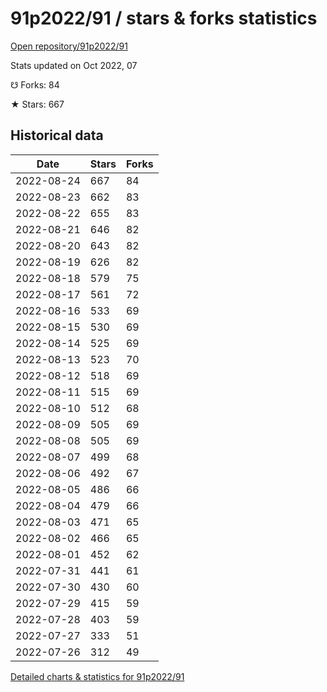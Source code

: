 # 91p2022/91 / stars & forks statistics

[Open repository/91p2022/91](https://github.com/91p2022/91)

Stats updated on Oct 2022, 07

☋ Forks: 84

★ Stars: 667

## Historical data
| Date | Stars | Forks |
|------|-------|-------|
| 2022-08-24 | 667 | 84 | 
| 2022-08-23 | 662 | 83 | 
| 2022-08-22 | 655 | 83 | 
| 2022-08-21 | 646 | 82 | 
| 2022-08-20 | 643 | 82 | 
| 2022-08-19 | 626 | 82 | 
| 2022-08-18 | 579 | 75 | 
| 2022-08-17 | 561 | 72 | 
| 2022-08-16 | 533 | 69 | 
| 2022-08-15 | 530 | 69 | 
| 2022-08-14 | 525 | 69 | 
| 2022-08-13 | 523 | 70 | 
| 2022-08-12 | 518 | 69 | 
| 2022-08-11 | 515 | 69 | 
| 2022-08-10 | 512 | 68 | 
| 2022-08-09 | 505 | 69 | 
| 2022-08-08 | 505 | 69 | 
| 2022-08-07 | 499 | 68 | 
| 2022-08-06 | 492 | 67 | 
| 2022-08-05 | 486 | 66 | 
| 2022-08-04 | 479 | 66 | 
| 2022-08-03 | 471 | 65 | 
| 2022-08-02 | 466 | 65 | 
| 2022-08-01 | 452 | 62 | 
| 2022-07-31 | 441 | 61 | 
| 2022-07-30 | 430 | 60 | 
| 2022-07-29 | 415 | 59 | 
| 2022-07-28 | 403 | 59 | 
| 2022-07-27 | 333 | 51 | 
| 2022-07-26 | 312 | 49 | 


[Detailed charts & statistics for 91p2022/91](https://reviewgithub.com/rep/91p2022/91)
